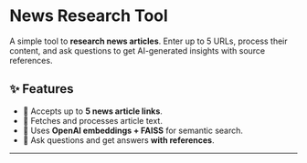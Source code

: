 
# News Research Tool

A simple tool to **research news articles**. Enter up to 5 URLs, process their content, and ask questions to get AI-generated insights with source references.


## ✨ Features

* 🔗 Accepts up to **5 news article links**.
* 📄 Fetches and processes article text.
* 🧠 Uses **OpenAI embeddings + FAISS** for semantic search.
* 🤖 Ask questions and get answers **with references**.

---

